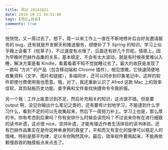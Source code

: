 ```yaml
---
title: 周记 20181021
date: 2018-10-21 16:51:00
tags: [周记,自省]
comments: true
---
```


恍恍惚，又一周过去了。想下，周一以来工作上一直在不断地修补后台好友邀请服务的 bug，还有就是开发聊天和推送服务，顺便补了下 Spring 的知识。学习上似乎晚上会看下《枕草子》，不过速度有点慢了，后面还有好几千页呢。情感上，因为早晚听巴赫作品集的关系，基本稳定，不会有太大波动，就是有时候夜里难以入睡，解决方案是看 Kindle，看着看着不知不觉就睡过去了。最大的收获是发现了一款叫 “方片” 的产品（包含移动端和 Chrome 插件），相见恨晚，它快速简便地收集资料（文字、图片和链接），多端同步，还可以同步到印象笔记中，这样的软件即使付费使用我也愿意。哦，对了，我还重新认识了 Afred 这款 Mac 上的效率佳软，其剪贴板历史功能、查字典和文件查找快捷命令令我折服。

另一个我：工作上能意识到不足，然后补充相关的知识，这点很不错。但是要 output 啊，没见你输出什么笔记之类的，还有要有计划地学习，不能逮到什么学习什么，看到不足的可以先收集起来，然后下一周努力补上。学习上也是，那么厚的书，你有考虑到后果吗？你有安排什么时候会读完吗？不过说来你有在进行细致的读书补遗，这点很 nice，坚持补遗，才能有接近作者生活体验的读书体验。还有巴赫作品集实在是你这种单身狗的救星了，平和而又有变化的旋律可以稳定人的情绪，特别是那平均律，足以令你陶然其中。最后，效率软件要用起来，不能再依赖慢吞吞的触摸板点来点去了。